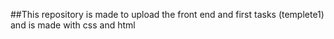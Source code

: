 ##This repository is made to upload the front end and first tasks (templete1) and is made with css and html
